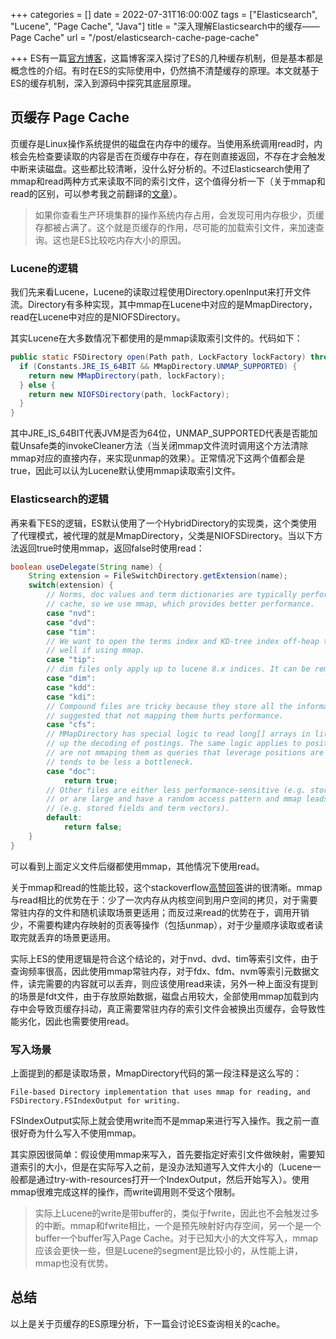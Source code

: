 +++
categories = []
date = 2022-07-31T16:00:00Z
tags = ["Elasticsearch", "Lucene", "Page Cache", "Java"]
title = "深入理解Elasticsearch中的缓存——Page Cache"
url = "/post/elasticsearch-cache-page-cache"

+++
ES有一篇[官方博客](https://www.elastic.co/cn/blog/elasticsearch-caching-deep-dive-boosting-query-speed-one-cache-at-a-time)，这篇博客深入探讨了ES的几种缓存机制，但是基本都是概念性的介绍。有时在ES的实际使用中，仍然搞不清楚缓存的原理。本文就基于ES的缓存机制，深入到源码中探究其底层原理。

## 页缓存 Page Cache

页缓存是Linux操作系统提供的磁盘在内存中的缓存。当使用系统调用read时，内核会先检查要读取的内容是否在页缓存中存在，存在则直接返回，不存在才会触发中断来读磁盘。这些都比较清晰，没什么好分析的。不过Elasticsearch使用了mmap和read两种方式来读取不同的索引文件，这个值得分析一下（关于mmap和read的区别，可以参考我之前翻译的[文章](https://fanjingbo.com/post/linux-io/)）。

> 如果你查看生产环境集群的操作系统内存占用，会发现可用内存极少，页缓存都被占满了。这个就是页缓存的作用，尽可能的加载索引文件，来加速查询。这也是ES比较吃内存大小的原因。

### Lucene的逻辑

我们先来看Lucene，Lucene的读取过程使用Directory.openInput来打开文件流。Directory有多种实现，其中mmap在Lucene中对应的是MmapDirectory，read在Lucene中对应的是NIOFSDirectory。

其实Lucene在大多数情况下都使用的是mmap读取索引文件的。代码如下：

```Java
public static FSDirectory open(Path path, LockFactory lockFactory) throws IOException {  
  if (Constants.JRE_IS_64BIT && MMapDirectory.UNMAP_SUPPORTED) {  
    return new MMapDirectory(path, lockFactory);  
  } else {  
    return new NIOFSDirectory(path, lockFactory);  
  }  
}
```

其中JRE_IS_64BIT代表JVM是否为64位，UNMAP_SUPPORTED代表是否能加载Unsafe类的invokeCleaner方法（当关闭mmap文件流时调用这个方法清除mmap对应的直接内存，来实现unmap的效果）。正常情况下这两个值都会是true，因此可以认为Lucene默认使用mmap读取索引文件。

### Elasticsearch的逻辑

再来看下ES的逻辑，ES默认使用了一个HybridDirectory的实现类，这个类使用了代理模式，被代理的就是MmapDirectory，父类是NIOFSDirectory。当以下方法返回true时使用mmap，返回false时使用read：

```Java
boolean useDelegate(String name) {  
    String extension = FileSwitchDirectory.getExtension(name);  
    switch(extension) {  
        // Norms, doc values and term dictionaries are typically performance-sensitive and hot in the page  
        // cache, so we use mmap, which provides better performance.  
        case "nvd":  
        case "dvd":  
        case "tim":  
        // We want to open the terms index and KD-tree index off-heap to save memory, but this only performs  
        // well if using mmap.  
        case "tip":  
        // dim files only apply up to lucene 8.x indices. It can be removed once we are in lucene 10  
        case "dim":  
        case "kdd":  
        case "kdi":  
        // Compound files are tricky because they store all the information for the segment. Benchmarks  
        // suggested that not mapping them hurts performance.  
        case "cfs":  
        // MMapDirectory has special logic to read long[] arrays in little-endian order that helps speed  
        // up the decoding of postings. The same logic applies to positions (.pos) of offsets (.pay) but we  
        // are not mmaping them as queries that leverage positions are more costly and the decoding of postings  
        // tends to be less a bottleneck.  
        case "doc":  
            return true;  
        // Other files are either less performance-sensitive (e.g. stored field index, norms metadata)  
        // or are large and have a random access pattern and mmap leads to page cache trashing  
        // (e.g. stored fields and term vectors).  
        default:  
            return false;  
    }  
}
```

可以看到上面定义文件后缀都使用mmap，其他情况下使用read。

关于mmap和read的性能比较，这个stackoverflow[高赞回答](https://stackoverflow.com/questions/45972/mmap-vs-reading-blocks)讲的很清晰。mmap与read相比的优势在于：少了一次内存从内核空间到用户空间的拷贝，对于需要常驻内存的文件和随机读取场景更适用；而反过来read的优势在于，调用开销少，不需要构建内存映射的页表等操作（包括unmap），对于少量顺序读取或者读取完就丢弃的场景更适用。

实际上ES的使用逻辑是符合这个结论的，对于nvd、dvd、tim等索引文件，由于查询频率很高，因此使用mmap常驻内存，对于fdx、fdm、nvm等索引元数据文件，读完需要的内容就可以丢弃，则应该使用read来读，另外一种上面没有提到的场景是fdt文件，由于存放原始数据，磁盘占用较大，全部使用mmap加载到内存中会导致页缓存抖动，真正需要常驻内存的索引文件会被换出页缓存，会导致性能劣化，因此也需要使用read。

### 写入场景

上面提到的都是读取场景，MmapDirectory代码的第一段注释是这么写的：

 ```
 File-based Directory implementation that uses mmap for reading, and FSDirectory.FSIndexOutput for writing.
```

FSIndexOutput实际上就会使用write而不是mmap来进行写入操作。我之前一直很好奇为什么写入不使用mmap。

其实原因很简单：假设使用mmap来写入，首先要指定好索引文件做映射，需要知道索引的大小，但是在实际写入之前，是没办法知道写入文件大小的（Lucene一般都是通过try-with-resources打开一个IndexOutput，然后开始写入）。使用mmap很难完成这样的操作，而write调用则不受这个限制。

> 实际上Lucene的write是带buffer的，类似于fwrite，因此也不会触发过多的中断。mmap和fwrite相比，一个是预先映射好内存空间，另一个是一个buffer一个buffer写入Page Cache。对于已知大小的大文件写入，mmap应该会更快一些，但是Lucene的segment是比较小的，从性能上讲，mmap也没有优势。

## 总结

以上是关于页缓存的ES原理分析，下一篇会讨论ES查询相关的cache。